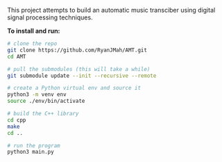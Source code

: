 This project attempts to build an automatic music transciber using digital signal processing techniques.

**To install and run:**

```bash
# clone the repo
git clone https://github.com/RyanJMah/AMT.git
cd AMT

# pull the submodules (this will take a while)
git submodule update --init --recursive --remote

# create a Python virtual env and source it
python3 -m venv env
source ./env/bin/activate

# build the C++ library
cd cpp
make
cd ..

# run the program
python3 main.py
```

